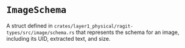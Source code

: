 # `ImageSchema`

A struct defined in `crates/layer1_physical/ragit-types/src/image/schema.rs` that represents the schema for an image, including its UID, extracted text, and size.